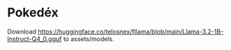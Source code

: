 # Pokedéx

Download https://huggingface.co/telosnex/fllama/blob/main/Llama-3.2-1B-Instruct-Q4_0.gguf to assets/models.

